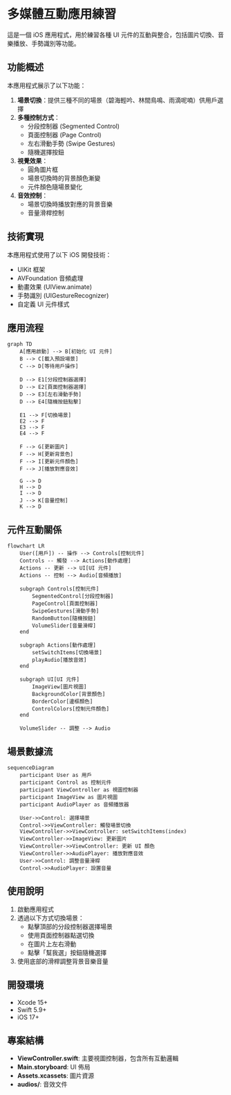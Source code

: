 # 多媒體互動應用練習

這是一個 iOS 應用程式，用於練習各種 UI 元件的互動與整合，包括圖片切換、音樂播放、手勢識別等功能。

## 功能概述

本應用程式展示了以下功能：

1. **場景切換**：提供三種不同的場景（碧海輕吟、林間鳥鳴、雨滴呢喃）供用戶選擇
2. **多種控制方式**：
   - 分段控制器 (Segmented Control)
   - 頁面控制器 (Page Control)
   - 左右滑動手勢 (Swipe Gestures)
   - 隨機選擇按鈕
3. **視覺效果**：
   - 圓角圖片框
   - 場景切換時的背景顏色漸變
   - 元件顏色隨場景變化
4. **音效控制**：
   - 場景切換時播放對應的背景音樂
   - 音量滑桿控制

## 技術實現

本應用程式使用了以下 iOS 開發技術：

- UIKit 框架
- AVFoundation 音頻處理
- 動畫效果 (UIView.animate)
- 手勢識別 (UIGestureRecognizer)
- 自定義 UI 元件樣式

## 應用流程

```mermaid
graph TD
    A[應用啟動] --> B[初始化 UI 元件]
    B --> C[載入預設場景]
    C --> D[等待用戶操作]
    
    D --> E1[分段控制器選擇]
    D --> E2[頁面控制器選擇]
    D --> E3[左右滑動手勢]
    D --> E4[隨機按鈕點擊]
    
    E1 --> F[切換場景]
    E2 --> F
    E3 --> F
    E4 --> F
    
    F --> G[更新圖片]
    F --> H[更新背景色]
    F --> I[更新元件顏色]
    F --> J[播放對應音效]
    
    G --> D
    H --> D
    I --> D
    J --> K[音量控制]
    K --> D
```

## 元件互動關係

```mermaid
flowchart LR
    User([用戶]) -- 操作 --> Controls[控制元件]
    Controls -- 觸發 --> Actions[動作處理]
    Actions -- 更新 --> UI[UI 元件]
    Actions -- 控制 --> Audio[音頻播放]
    
    subgraph Controls[控制元件]
        SegmentedControl[分段控制器]
        PageControl[頁面控制器]
        SwipeGestures[滑動手勢]
        RandomButton[隨機按鈕]
        VolumeSlider[音量滑桿]
    end
    
    subgraph Actions[動作處理]
        setSwitchItems[切換場景]
        playAudio[播放音效]
    end
    
    subgraph UI[UI 元件]
        ImageView[圖片視圖]
        BackgroundColor[背景顏色]
        BorderColor[邊框顏色]
        ControlColors[控制元件顏色]
    end
    
    VolumeSlider -- 調整 --> Audio
```

## 場景數據流

```mermaid
sequenceDiagram
    participant User as 用戶
    participant Control as 控制元件
    participant ViewController as 視圖控制器
    participant ImageView as 圖片視圖
    participant AudioPlayer as 音頻播放器
    
    User->>Control: 選擇場景
    Control->>ViewController: 觸發場景切換
    ViewController->>ViewController: setSwitchItems(index)
    ViewController->>ImageView: 更新圖片
    ViewController->>ViewController: 更新 UI 顏色
    ViewController->>AudioPlayer: 播放對應音效
    User->>Control: 調整音量滑桿
    Control->>AudioPlayer: 設置音量
```

## 使用說明

1. 啟動應用程式
2. 透過以下方式切換場景：
   - 點擊頂部的分段控制器選擇場景
   - 使用頁面控制器點選切換
   - 在圖片上左右滑動
   - 點擊「幫我選」按鈕隨機選擇
3. 使用底部的滑桿調整背景音樂音量

## 開發環境

- Xcode 15+
- Swift 5.9+
- iOS 17+

## 專案結構

- **ViewController.swift**: 主要視圖控制器，包含所有互動邏輯
- **Main.storyboard**: UI 佈局
- **Assets.xcassets**: 圖片資源
- **audios/**: 音效文件
